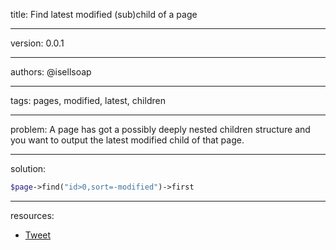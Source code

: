 title: Find latest modified (sub)child of a page

----

version: 0.0.1

----

authors: @isellsoap

----

tags: pages, modified, latest, children

----

problem:
A page has got a possibly deeply nested children structure and you want to output the latest modified child of that page.

----

solution:

```PHP
$page->find("id>0,sort=-modified")->first
```

----

resources:
* [Tweet](https://twitter.com/isellsoap/status/361471127379378177)
